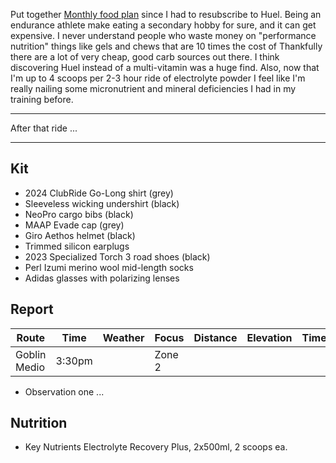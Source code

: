 Put together [Monthly food plan](../Monthly%20food%20plan.md) since I had to resubscribe to Huel. Being an endurance athlete make eating a secondary hobby for sure, and it can get expensive. I never understand people who waste money on "performance nutrition" things like gels and chews that are 10 times the cost of Thankfully there are a lot of very cheap, good carb sources out there. I think discovering Huel instead of a multi-vitamin was a huge find. Also, now that I'm up to 4 scoops per 2-3 hour ride of electrolyte powder I feel like I'm really nailing some micronutrient and mineral deficiencies I had in my training before.

----

After that ride ...

----
## Kit

- 2024 ClubRide Go-Long shirt (grey)
- Sleeveless wicking undershirt (black)
- NeoPro cargo bibs (black)
- MAAP Evade cap (grey)
- Giro Aethos helmet (black)
- Trimmed silicon earplugs
- 2023 Specialized Torch 3 road shoes (black)
- Perl Izumi merino wool mid-length socks
- Adidas glasses with polarizing lenses
## Report

| Route        | Time   | Weather | Focus  | Distance | Elevation | Time | NPower  | TSS |
| ------------ | ------ | ------- | ------ | -------- | --------- | ---- | ------- | --- |
| Goblin Medio | 3:30pm |         | Zone 2 |          |           |      | 130-170 |     |

- Observation one ...
## Nutrition

- Key Nutrients Electrolyte Recovery Plus, 2x500ml, 2 scoops ea.



